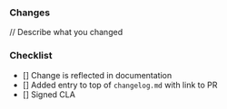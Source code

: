 ### Changes

// Describe what you changed

### Checklist

- [] Change is reflected in documentation
- [] Added entry to top of `changelog.md` with link to PR
- [] Signed CLA
